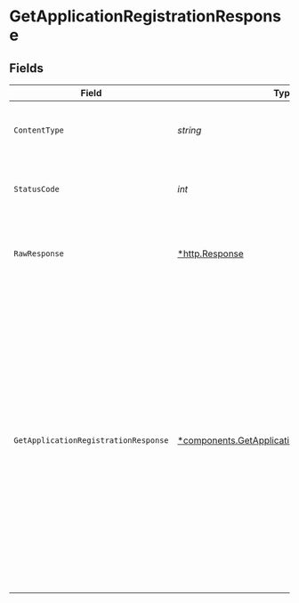 # GetApplicationRegistrationResponse


## Fields

| Field                                                                                                                                                                                                                                                                                                                                         | Type                                                                                                                                                                                                                                                                                                                                          | Required                                                                                                                                                                                                                                                                                                                                      | Description                                                                                                                                                                                                                                                                                                                                   | Example                                                                                                                                                                                                                                                                                                                                       |
| --------------------------------------------------------------------------------------------------------------------------------------------------------------------------------------------------------------------------------------------------------------------------------------------------------------------------------------------- | --------------------------------------------------------------------------------------------------------------------------------------------------------------------------------------------------------------------------------------------------------------------------------------------------------------------------------------------- | --------------------------------------------------------------------------------------------------------------------------------------------------------------------------------------------------------------------------------------------------------------------------------------------------------------------------------------------- | --------------------------------------------------------------------------------------------------------------------------------------------------------------------------------------------------------------------------------------------------------------------------------------------------------------------------------------------- | --------------------------------------------------------------------------------------------------------------------------------------------------------------------------------------------------------------------------------------------------------------------------------------------------------------------------------------------- |
| `ContentType`                                                                                                                                                                                                                                                                                                                                 | *string*                                                                                                                                                                                                                                                                                                                                      | :heavy_check_mark:                                                                                                                                                                                                                                                                                                                            | HTTP response content type for this operation                                                                                                                                                                                                                                                                                                 |                                                                                                                                                                                                                                                                                                                                               |
| `StatusCode`                                                                                                                                                                                                                                                                                                                                  | *int*                                                                                                                                                                                                                                                                                                                                         | :heavy_check_mark:                                                                                                                                                                                                                                                                                                                            | HTTP response status code for this operation                                                                                                                                                                                                                                                                                                  |                                                                                                                                                                                                                                                                                                                                               |
| `RawResponse`                                                                                                                                                                                                                                                                                                                                 | [*http.Response](https://pkg.go.dev/net/http#Response)                                                                                                                                                                                                                                                                                        | :heavy_check_mark:                                                                                                                                                                                                                                                                                                                            | Raw HTTP response; suitable for custom response parsing                                                                                                                                                                                                                                                                                       |                                                                                                                                                                                                                                                                                                                                               |
| `GetApplicationRegistrationResponse`                                                                                                                                                                                                                                                                                                          | [*components.GetApplicationRegistrationResponse](../../models/components/getapplicationregistrationresponse.md)                                                                                                                                                                                                                               | :heavy_minus_sign:                                                                                                                                                                                                                                                                                                                            | Details about an application registration.                                                                                                                                                                                                                                                                                                    | {<br/>"id": "c300cc33-2d33-4754-b086-a98e0fcd36fb",<br/>"status": "approved",<br/>"application": {<br/>"id": "c15e2460-ba40-431d-9df0-4957fcff7cda",<br/>"name": "App 1"<br/>},<br/>"api": {<br/>"id": "86f637b7-cd95-478b-9b02-d770618f641c",<br/>"name": "Great Stuff",<br/>"version": "v1"<br/>},<br/>"created_at": "2022-12-22T20:13:07.305Z",<br/>"updated_at": "2022-12-22T20:13:36.710Z"<br/>} |